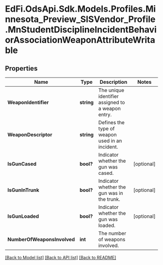 # EdFi.OdsApi.Sdk.Models.Profiles.Minnesota_Preview_SISVendor_Profile.MnStudentDisciplineIncidentBehaviorAssociationWeaponAttributeWritable

## Properties

Name | Type | Description | Notes
------------ | ------------- | ------------- | -------------
**WeaponIdentifier** | **string** | The unique identifier assigned to a weapon entry. | 
**WeaponDescriptor** | **string** | Defines the type of weapon used in an incident. | 
**IsGunCased** | **bool?** | Indicator whether the gun was cased. | [optional] 
**IsGunInTrunk** | **bool?** | Indicator whether the gun was in the trunk. | [optional] 
**IsGunLoaded** | **bool?** | Indicator whether the gun was loaded. | [optional] 
**NumberOfWeaponsInvolved** | **int** | The number of weapons involved. | 

[[Back to Model list]](../README.md#documentation-for-models) [[Back to API list]](../README.md#documentation-for-api-endpoints) [[Back to README]](../README.md)

